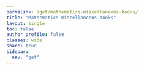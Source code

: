 ```yaml
---
permalink: /get/mathematics-miscellaneous-books/
title: "Mathematics miscellaneous books"
layout: single
toc: false
author_profile: false
classes: wide
share: true
sidebar:
  nav: "get"
---
```


